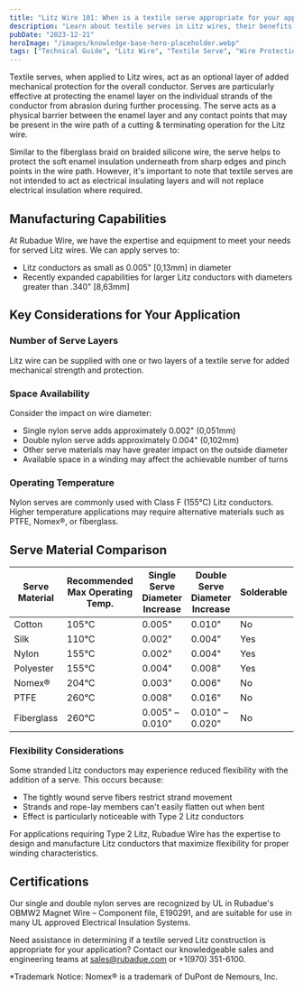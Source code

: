 ```yaml
---
title: "Litz Wire 101: When is a textile serve appropriate for your application?"
description: "Learn about textile serves in Litz wires, their benefits for mechanical protection, and key considerations for choosing the right serve for your application."
pubDate: "2023-12-21"
heroImage: "/images/knowledge-base-hero-placeholder.webp"
tags: ["Technical Guide", "Litz Wire", "Textile Serve", "Wire Protection"]
---
```


Textile serves, when applied to Litz wires, act as an optional layer of added mechanical protection for the overall conductor. Serves are particularly effective at protecting the enamel layer on the individual strands of the conductor from abrasion during further processing. The serve acts as a physical barrier between the enamel layer and any contact points that may be present in the wire path of a cutting & terminating operation for the Litz wire.

Similar to the fiberglass braid on braided silicone wire, the serve helps to protect the soft enamel insulation underneath from sharp edges and pinch points in the wire path. However, it's important to note that textile serves are not intended to act as electrical insulating layers and will not replace electrical insulation where required.

## Manufacturing Capabilities

At Rubadue Wire, we have the expertise and equipment to meet your needs for served Litz wires. We can apply serves to:
- Litz conductors as small as 0.005" [0,13mm] in diameter
- Recently expanded capabilities for larger Litz conductors with diameters greater than .340" [8,63mm]

## Key Considerations for Your Application

### Number of Serve Layers
Litz wire can be supplied with one or two layers of a textile serve for added mechanical strength and protection.

### Space Availability
Consider the impact on wire diameter:
- Single nylon serve adds approximately 0.002" (0,051mm)
- Double nylon serve adds approximately 0.004" (0,102mm)
- Other serve materials may have greater impact on the outside diameter
- Available space in a winding may affect the achievable number of turns

### Operating Temperature
Nylon serves are commonly used with Class F (155°C) Litz conductors. Higher temperature applications may require alternative materials such as PTFE, Nomex®, or fiberglass.

## Serve Material Comparison

| Serve Material | Recommended Max Operating Temp. | Single Serve Diameter Increase | Double Serve Diameter Increase | Solderable | Cost |
|----------------|--------------------------------|------------------------------|------------------------------|------------|------|
| Cotton | 105°C | 0.005" | 0.010" | No | Low |
| Silk | 110°C | 0.002" | 0.004" | Yes | High |
| Nylon | 155°C | 0.002" | 0.004" | Yes | Low |
| Polyester | 155°C | 0.004" | 0.008" | Yes | Mid |
| Nomex® | 204°C | 0.003" | 0.006" | No | High |
| PTFE | 260°C | 0.008" | 0.016" | No | High |
| Fiberglass | 260°C | 0.005" – 0.010" | 0.010" – 0.020" | No | High |

### Flexibility Considerations

Some stranded Litz conductors may experience reduced flexibility with the addition of a serve. This occurs because:
- The tightly wound serve fibers restrict strand movement
- Strands and rope-lay members can't easily flatten out when bent
- Effect is particularly noticeable with Type 2 Litz conductors

For applications requiring Type 2 Litz, Rubadue Wire has the expertise to design and manufacture Litz conductors that maximize flexibility for proper winding characteristics.

## Certifications

Our single and double nylon serves are recognized by UL in Rubadue's OBMW2 Magnet Wire – Component file, E190291, and are suitable for use in many UL approved Electrical Insulation Systems.

Need assistance in determining if a textile served Litz construction is appropriate for your application? Contact our knowledgeable sales and engineering teams at sales@rubadue.com or +1(970) 351-6100.

*Trademark Notice: Nomex® is a trademark of DuPont de Nemours, Inc. 